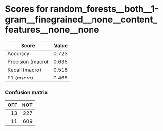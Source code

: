 # Scores for random_forests__both__1-gram__finegrained__none__content_features__none__none
|      Score      |Value|
|-----------------|----:|
|Accuracy         |0.723|
|Precision (macro)|0.635|
|Recall (macro)   |0.518|
|F1 (macro)       |0.468|

### Confusion matrix:
|OFF|NOT|
|--:|--:|
| 13|227|
| 11|609|

